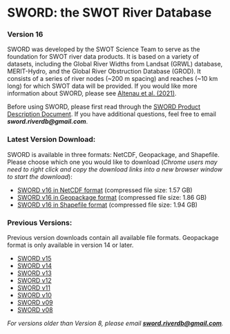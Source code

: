 # SWORD: the SWOT River Database

### Version 16

SWORD was developed by the SWOT Science Team to serve as the foundation for SWOT river data products. It is based on a variety of datasets, including the Global River Widths from Landsat (GRWL) database, MERIT-Hydro, and the Global River Obstruction Database (GROD). It consists of a series of river nodes (~200 m spacing) and reaches (~10 km long) for which SWOT data will be provided. If you would like more information about SWORD, please see [Altenau et al. (2021)](https://agupubs.onlinelibrary.wiley.com/doi/abs/10.1029/2021WR030054).

Before using SWORD, please first read through the [SWORD Product Description Document](https://drive.google.com/file/d/1vQR1pm_DjOuZkX2F0Zc_bQn1zmLm7cDh/view?usp=sharing). If you have additional questions, feel free to email **_sword.riverdb@gmail.com_**.

### Latest Version Download:

SWORD is available in three formats: NetCDF, Geopackage, and Shapefile. Please choose which one you would like to download (_Chrome users may need to right click and copy the download links into a new browser window to start the download_):
- [SWORD v16 in NetCDF format](https://drive.google.com/file/d/1Z7bAPSh4jcj0-jJ5ipcFMAsxTFTCJCxP/view?usp=sharing) (compressed file size: 1.57 GB)
- [SWORD v16 in Geopackage format](https://drive.google.com/file/d/1EXUfNekbvvp3yZ10v6knMD3kk_wJoQRc/view?usp=sharing) (compressed file size: 1.86 GB)
- [SWORD v16 in Shapefile format](https://drive.google.com/file/d/1PN5JLhhccP8nOwMgR4fOkeql_H7_ihx_/view?usp=sharing) (compressed file size: 1.94 GB)

### Previous Versions:

Previous version downloads contain all available file formats. Geopackage format is only available in version 14 or later.
- [SWORD v15](http://gaia.geosci.unc.edu/SWORD/SWORD_v15.zip)
- [SWORD v14](http://gaia.geosci.unc.edu/SWORD/SWORD_v14.zip)
- [SWORD v13](http://gaia.geosci.unc.edu/SWORD/SWORD_v13.zip)
- [SWORD v12](http://gaia.geosci.unc.edu/SWORD/SWORD_v12.zip)
- [SWORD v11](http://gaia.geosci.unc.edu/SWORD/SWORD_v11.zip)
- [SWORD v10](http://gaia.geosci.unc.edu/SWORD/SWORD_v10.zip)
- [SWORD v09](http://gaia.geosci.unc.edu/SWORD/SWORD_v09.zip)
- [SWORD v08](http://gaia.geosci.unc.edu/SWORD/SWORD_v08.zip)

_For versions older than Version 8, please email **sword.riverdb@gmail.com**._